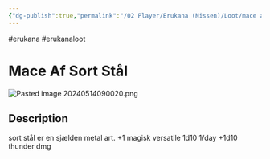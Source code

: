 ```yaml
---
{"dg-publish":true,"permalink":"/02 Player/Erukana (Nissen)/Loot/mace af sort stål/","tags":["erukana","erukanaloot"]}
---
```



#erukana #erukanaloot 

# Mace Af Sort Stål
![Pasted image 20240514090020.png](/img/user/10%20Attachments/Pasted%20image%2020240514090020.png)
## Description
sort stål er en sjælden metal art.
+1 magisk
versatile 1d10
1/day +1d10 thunder dmg